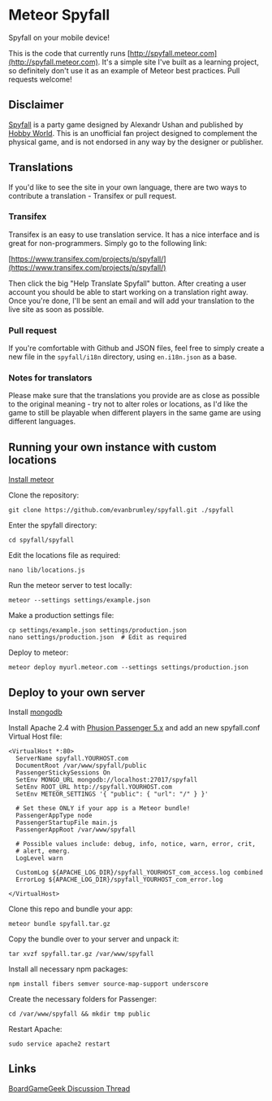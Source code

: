 # Meteor Spyfall

Spyfall on your mobile device!

This is the code that currently runs [http://spyfall.meteor.com](http://spyfall.meteor.com). It's a simple site I've built as a learning project, so definitely don't use it as an example of Meteor best practices. Pull requests welcome!

## Disclaimer

[Spyfall](http://international.hobbyworld.ru/catalog/25-spyfall/) is a party game designed by Alexandr Ushan and published by [Hobby World](http://international.hobbyworld.ru/). This is an unofficial fan project designed to complement the physical game, and is not endorsed in any way by the designer or publisher.

## Translations

If you'd like to see the site in your own language, there are two ways to contribute a translation - Transifex or pull request.

### Transifex

Transifex is an easy to use translation service. It has a nice interface and is great for non-programmers. Simply go to the following link:

[https://www.transifex.com/projects/p/spyfall/](https://www.transifex.com/projects/p/spyfall/)

Then click the big "Help Translate Spyfall" button. After creating a user account you should be able to start working on a translation right away. Once you're done, I'll be sent an email and will add your translation to the live site as soon as possible.

### Pull request

If you're comfortable with Github and JSON files, feel free to simply create a new file in the `spyfall/i18n` directory, using `en.i18n.json` as a base.

### Notes for translators

Please make sure that the translations you provide are as close as possible to the original meaning - try not to alter roles or locations, as I'd like the game to still be playable when different players in the same game are using different languages.

## Running your own instance with custom locations

[Install meteor](https://www.meteor.com/install)

Clone the repository:

	git clone https://github.com/evanbrumley/spyfall.git ./spyfall

Enter the spyfall directory:

	cd spyfall/spyfall

Edit the locations file as required:

	nano lib/locations.js

Run the meteor server to test locally:

	meteor --settings settings/example.json

Make a production settings file:

	cp settings/example.json settings/production.json
	nano settings/production.json  # Edit as required

Deploy to meteor:

	meteor deploy myurl.meteor.com --settings settings/production.json
	
## Deploy to your own server

Install [mongodb](https://github.com/mongodb/mongo)

Install Apache 2.4 with [Phusion Passenger 5.x](http://https://github.com/phusion/passenger) and add an new spyfall.conf Virtual Host file:

	<VirtualHost *:80>
	  ServerName spyfall.YOURHOST.com
	  DocumentRoot /var/www/spyfall/public
	  PassengerStickySessions On
	  SetEnv MONGO_URL mongodb://localhost:27017/spyfall
	  SetEnv ROOT_URL http://spyfall.YOURHOST.com
	  SetEnv METEOR_SETTINGS '{ "public": { "url": "/" } }'

	  # Set these ONLY if your app is a Meteor bundle!
	  PassengerAppType node
	  PassengerStartupFile main.js
	  PassengerAppRoot /var/www/spyfall

	  # Possible values include: debug, info, notice, warn, error, crit,
	  # alert, emerg.
	  LogLevel warn

	  CustomLog ${APACHE_LOG_DIR}/spyfall_YOURHOST_com_access.log combined
	  ErrorLog ${APACHE_LOG_DIR}/spyfall_YOURHOST_com_error.log

	</VirtualHost>

Clone this repo and bundle your app:

	meteor bundle spyfall.tar.gz
	
Copy the bundle over to your server and unpack it:

	tar xvzf spyfall.tar.gz /var/www/spyfall
	
Install all necessary npm packages:

	npm install fibers semver source-map-support underscore
	
Create the necessary folders for Passenger:

	cd /var/www/spyfall && mkdir tmp public
	
Restart Apache:

	sudo service apache2 restart

## Links

[BoardGameGeek Discussion Thread](http://www.boardgamegeek.com/thread/1279239/app/page/1)
